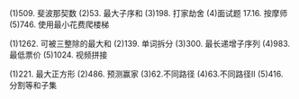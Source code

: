 

(1)509. 斐波那契数 
(2)53. 最大子序和
(3)198. 打家劫舍 
(4)面试题 17.16. 按摩师
(5)746. 使用最小花费爬楼梯

(1)1262. 可被三整除的最大和 
(2)139. 单词拆分
(3)300. 最长递增子序列 
(4)983. 最低票价
(5)1024. 视频拼接

(1)221. 最大正方形 
(2)486. 预测赢家
(3)62.不同路径 
(4)63.不同路径II
(5)416. 分割等和子集